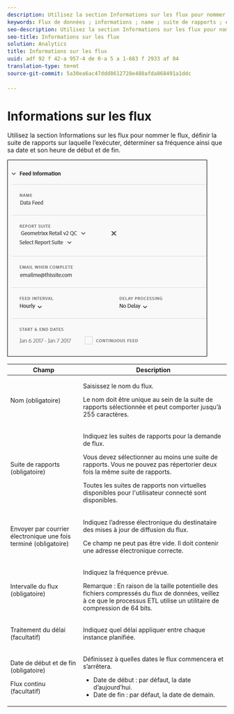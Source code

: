 ```yaml
---
description: Utilisez la section Informations sur les flux pour nommer le flux, définir la suite de rapports sur laquelle l’exécuter, déterminer sa fréquence ainsi que sa date et son heure de début et de fin.
keywords: Flux de données ; informations ; name ; suite de rapports ; email une fois terminé ; email ; intervalle ; flux ; le traitement du délai ; delay ; start ; end ; date ; flux continu
seo-description: Utilisez la section Informations sur les flux pour nommer le flux, définir la suite de rapports sur laquelle l’exécuter, déterminer sa fréquence ainsi que sa date et son heure de début et de fin.
seo-title: Informations sur les flux
solution: Analytics
title: Informations sur les flux
uuid: adf 92 f 42-a 957-4 de 0-a 5 a 1-683 f 2933 af 04
translation-type: tm+mt
source-git-commit: 5a30ea6ac47ddd8612728e488afda868491a1ddc

---
```



# Informations sur les flux

Utilisez la section Informations sur les flux pour nommer le flux, définir la suite de rapports sur laquelle l’exécuter, déterminer sa fréquence ainsi que sa date et son heure de début et de fin.

![](assets/feed-info.jpg)

<table id="table_C98C7C3CE4194BEF819E792793EBC517">
 <thead>
  <tr>
   <th colname="col1" class="entry"> Champ </th>
   <th colname="col2" class="entry"> Description </th>
  </tr>
 </thead>
 <tbody> 
  <tr> 
   <td colname="col1"> <p>Nom (obligatoire) </p> </td>
   <td colname="col2"> <p>Saisissez le nom du flux. </p> <p>Le nom doit être unique au sein de la suite de rapports sélectionnée et peut comporter jusqu’à 255 caractères. </p> </td>
  </tr>
  <tr>
   <td colname="col1"> <p>Suite de rapports (obligatoire) </p> </td>
   <td colname="col2"> <p>Indiquez les suites de rapports pour la demande de flux. </p> <p>Vous devez sélectionner au moins une suite de rapports. Vous ne pouvez pas répertorier deux fois la même suite de rapports. </p> <p>Toutes les suites de rapports non virtuelles disponibles pour l'utilisateur connecté sont disponibles. </p></td>
  </tr>
  <tr>
   <td colname="col1"> <p>Envoyer par courrier électronique une fois terminé (obligatoire) </p> </td>
   <td colname="col2"> <p>Indiquez l’adresse électronique du destinataire des mises à jour de diffusion du flux. </p> <p>Ce champ ne peut pas être vide. Il doit contenir une adresse électronique correcte. </p> </td>
  </tr>
  <tr>
   <td colname="col1"> <p>Intervalle du flux (obligatoire) </p> </td>
   <td colname="col2"> <p>Indiquez la fréquence prévue. </p> <p>Remarque : En raison de la taille potentielle des fichiers compressés du flux de données, veillez à ce que le processus ETL utilise un utilitaire de compression de 64 bits. </p> </td>
  </tr>
  <tr>
   <td colname="col1"> <p>Traitement du délai (facultatif) </p> </td>
   <td colname="col2"> <p>Indiquez quel délai appliquer entre chaque instance planifiée. </p> </td>
  </tr>
  <tr>
   <td colname="col1"> <p>Date de début et de fin (obligatoire) </p> <p>Flux continu (facultatif) </p> </td>
   <td colname="col2"> <p>Définissez à quelles dates le flux commencera et s’arrêtera. </p> <p>
     <ul id="ul_509977336CD34032924B48E043E8CBC7">
      <li id="li_BFB5B6ADCB184D839C9BA42DB3DCAF32">Date de début : par défaut, la date d’aujourd’hui. </li>
      <li id="li_34F8DB45D9B54076840D1A0B782812D3">Date de fin : par défaut, la date de demain. </li>
     </ul>
     </p> </td>
  </tr>
 </tbody>
</table>